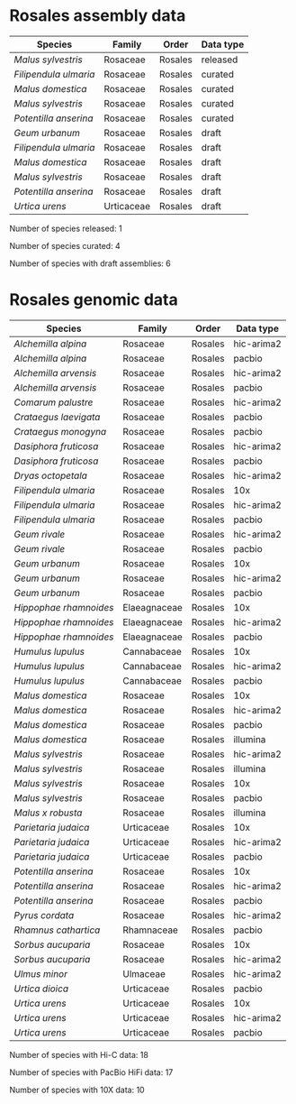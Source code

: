 # Rosales assembly data

| Species | Family | Order | Data type |
| -- | --- | --- | --- |
| *Malus sylvestris* | Rosaceae | Rosales | released |
| *Filipendula ulmaria* | Rosaceae | Rosales | curated |
| *Malus domestica* | Rosaceae | Rosales | curated |
| *Malus sylvestris* | Rosaceae | Rosales | curated |
| *Potentilla anserina* | Rosaceae | Rosales | curated |
| *Geum urbanum* | Rosaceae | Rosales | draft |
| *Filipendula ulmaria* | Rosaceae | Rosales | draft |
| *Malus domestica* | Rosaceae | Rosales | draft |
| *Malus sylvestris* | Rosaceae | Rosales | draft |
| *Potentilla anserina* | Rosaceae | Rosales | draft |
| *Urtica urens* | Urticaceae | Rosales | draft |

Number of species released: 1

Number of species curated: 4

Number of species with draft assemblies: 6

# Rosales genomic data

| Species | Family | Order | Data type |
| -- | --- | --- | --- |
| *Alchemilla alpina* | Rosaceae | Rosales | hic-arima2 |
| *Alchemilla alpina* | Rosaceae | Rosales | pacbio |
| *Alchemilla arvensis* | Rosaceae | Rosales | hic-arima2 |
| *Alchemilla arvensis* | Rosaceae | Rosales | pacbio |
| *Comarum palustre* | Rosaceae | Rosales | hic-arima2 |
| *Crataegus laevigata* | Rosaceae | Rosales | pacbio |
| *Crataegus monogyna* | Rosaceae | Rosales | pacbio |
| *Dasiphora fruticosa* | Rosaceae | Rosales | hic-arima2 |
| *Dasiphora fruticosa* | Rosaceae | Rosales | pacbio |
| *Dryas octopetala* | Rosaceae | Rosales | hic-arima2 |
| *Filipendula ulmaria* | Rosaceae | Rosales | 10x |
| *Filipendula ulmaria* | Rosaceae | Rosales | hic-arima2 |
| *Filipendula ulmaria* | Rosaceae | Rosales | pacbio |
| *Geum rivale* | Rosaceae | Rosales | hic-arima2 |
| *Geum rivale* | Rosaceae | Rosales | pacbio |
| *Geum urbanum* | Rosaceae | Rosales | 10x |
| *Geum urbanum* | Rosaceae | Rosales | hic-arima2 |
| *Geum urbanum* | Rosaceae | Rosales | pacbio |
| *Hippophae rhamnoides* | Elaeagnaceae | Rosales | 10x |
| *Hippophae rhamnoides* | Elaeagnaceae | Rosales | hic-arima2 |
| *Hippophae rhamnoides* | Elaeagnaceae | Rosales | pacbio |
| *Humulus lupulus* | Cannabaceae | Rosales | 10x |
| *Humulus lupulus* | Cannabaceae | Rosales | hic-arima2 |
| *Humulus lupulus* | Cannabaceae | Rosales | pacbio |
| *Malus domestica* | Rosaceae | Rosales | 10x |
| *Malus domestica* | Rosaceae | Rosales | hic-arima2 |
| *Malus domestica* | Rosaceae | Rosales | pacbio |
| *Malus domestica* | Rosaceae | Rosales | illumina |
| *Malus sylvestris* | Rosaceae | Rosales | hic-arima2 |
| *Malus sylvestris* | Rosaceae | Rosales | illumina |
| *Malus sylvestris* | Rosaceae | Rosales | 10x |
| *Malus sylvestris* | Rosaceae | Rosales | pacbio |
| *Malus x robusta* | Rosaceae | Rosales | illumina |
| *Parietaria judaica* | Urticaceae | Rosales | 10x |
| *Parietaria judaica* | Urticaceae | Rosales | hic-arima2 |
| *Parietaria judaica* | Urticaceae | Rosales | pacbio |
| *Potentilla anserina* | Rosaceae | Rosales | 10x |
| *Potentilla anserina* | Rosaceae | Rosales | hic-arima2 |
| *Potentilla anserina* | Rosaceae | Rosales | pacbio |
| *Pyrus cordata* | Rosaceae | Rosales | hic-arima2 |
| *Rhamnus cathartica* | Rhamnaceae | Rosales | pacbio |
| *Sorbus aucuparia* | Rosaceae | Rosales | 10x |
| *Sorbus aucuparia* | Rosaceae | Rosales | hic-arima2 |
| *Ulmus minor* | Ulmaceae | Rosales | hic-arima2 |
| *Urtica dioica* | Urticaceae | Rosales | pacbio |
| *Urtica urens* | Urticaceae | Rosales | 10x |
| *Urtica urens* | Urticaceae | Rosales | hic-arima2 |
| *Urtica urens* | Urticaceae | Rosales | pacbio |

Number of species with Hi-C data: 18

Number of species with PacBio HiFi data: 17

Number of species with 10X data: 10
